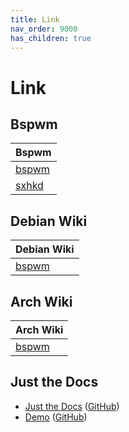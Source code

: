 ```yaml
---
title: Link
nav_order: 9000
has_children: true
---
```



# Link




## Bspwm

| Bspwm |
| -------- |
| [bspwm](https://github.com/baskerville/bspwm) |
| [sxhkd](https://github.com/baskerville/sxhkd) |




## Debian Wiki

| Debian Wiki |
| ----------- |
| [bspwm](https://wiki.debian.org/bspwm) |




## Arch Wiki

| Arch Wiki |
| --------- |
| [bspwm](https://wiki.archlinux.org/title/Bspwm) |




## Just the Docs

* [Just the Docs](https://pmarsceill.github.io/just-the-docs/) ([GitHub](https://github.com/pmarsceill/just-the-docs))
* [Demo](https://pmarsceill.github.io/jtd-remote/) ([GitHub](https://github.com/pmarsceill/jtd-remote))
